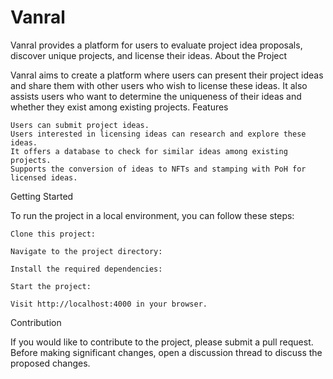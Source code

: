 # Vanral

Vanral provides a platform for users to evaluate project idea proposals, discover unique projects, and license their ideas.
About the Project

Vanral aims to create a platform where users can present their project ideas and share them with other users who wish to license these ideas. It also assists users who want to determine the uniqueness of their ideas and whether they exist among existing projects.
Features

    Users can submit project ideas.
    Users interested in licensing ideas can research and explore these ideas.
    It offers a database to check for similar ideas among existing projects.
    Supports the conversion of ideas to NFTs and stamping with PoH for licensed ideas.

Getting Started

To run the project in a local environment, you can follow these steps:

    Clone this project:

    Navigate to the project directory:

    Install the required dependencies:

    Start the project:

    Visit http://localhost:4000 in your browser.

Contribution

If you would like to contribute to the project, please submit a pull request. Before making significant changes, open a discussion thread to discuss the proposed changes.
